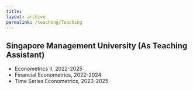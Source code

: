 ```yaml
---
title:  
layout: archive
permalink: /teaching/Teaching
---
```


  
 

## Singapore Management University (As Teaching Assistant)

  *  Econometrics II, 2022-2025
  *  Financial Econometrics, 2022-2024
  *  Time Series Econometrics, 2023-2025
